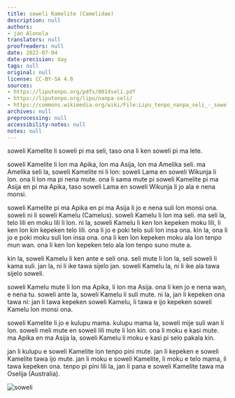 ```yaml
---
title: soweli Kamelite (Camelidae)
description: null
authors:
- jan Alonola
translators: null
proofreaders: null
date: 2022-07-04
date-precision: day
tags: null
original: null
license: CC-BY-SA 4.0
sources:
- https://liputenpo.org/pdfs/0014seli.pdf
- https://liputenpo.org/lipu/nanpa-seli/
- https://commons.wikimedia.org/wiki/File:Lipu_tenpo_nanpa_seli_-_soweli.png
archives: null
preprocessing: null
accessibility-notes: null
notes: null
---
```


soweli Kamelite li soweli pi ma seli, taso ona li ken soweli pi ma lete.

soweli Kamelite li lon ma Apika, lon ma Asija, lon ma Amelika seli. ma Amelika seli la, soweli Kamelite ni li lon: soweli Lama en soweli Wikunja li lon. ona li lon ma pi nena mute. ona li sama mute pi soweli Kamelite pi ma Asija en pi ma Apika, taso soweli Lama en soweli Wikunja li jo ala e nena monsi.

soweli Kamelite pi ma Apika en pi ma Asija li jo e nena suli lon monsi ona. soweli ni li soweli Kamelu (Camelus). soweli Kamelu li lon ma seli. ma seli la, telo lili en moku lili li lon. ni la, soweli Kamelu li ken lon kepeken moku lili, li ken lon kin kepeken telo lili. ona li jo e poki telo suli lon insa ona. kin la, ona li jo e poki moku suli lon insa ona. ona li ken lon kepeken moku ala lon tenpo mun wan. ona li ken lon kepeken telo ala lon tenpo suno mute a.

kin la, soweli Kamelu li ken ante e seli ona. seli mute li lon la, seli soweli li kama suli. jan la, ni li ike tawa sijelo jan. soweli Kamelu la, ni li ike ala tawa sijelo soweli.

soweli Kamelu mute li lon ma Apika, li lon ma Asija. ona li ken jo e nena wan, e nena tu. soweli ante la, soweli Kamelu li suli mute. ni la, jan li kepeken ona tawa ni: jan li tawa kepeken soweli Kamelu, li tawa e ijo kepeken soweli Kamelu lon monsi ona.

soweli Kamelite li jo e kulupu mama. kulupu mama la, soweli mije suli wan li lon. soweli meli mute en soweli lili mute li lon kin. ona li moku e kasi mute. ma Apika en ma Asija la, soweli Kamelu li moku e kasi pi selo pakala kin.

jan li kulupu e soweli Kamelite lon tenpo pini mute. jan li kepeken e soweli Kamelite tawa ijo mute. jan li moku e soweli Kamelite, li moku e telo mama, li tawa kepeken ona. tenpo pi pini lili la, jan li pana e soweli Kamelite tawa ma Oselija (Australia).

![soweli](https://upload.wikimedia.org/wikipedia/commons/f/f9/Lipu_tenpo_nanpa_seli_-_soweli.png)